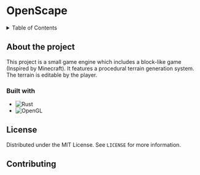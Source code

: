 # OpenScape

<details>
  <summary>Table of Contents</summary>
  <ol>
    <li>
      <a href="#about-the-project">About The Project</a>
      <ul>
        <li><a href="#built-with">Built With</a></li>
      </ul>
    </li>
    <li><a href="#license">License</a></li>
    <li><a href="#contributing">Contributing</a></li>
  </ol>
</details>

## About the project

This project is a small game engine which includes a block-like game (Inspired by Minecraft).
It features a procedural terrain generation system. The terrain is editable by the player.

### Built with

- ![Rust](https://img.shields.io/badge/rust-%23000000.svg?style=for-the-badge&logo=rust&logoColor=white)
- ![OpenGL](https://img.shields.io/badge/OpenGL-%23FFFFFF.svg?style=for-the-badge&logo=opengl)

## License

Distributed under the MIT License. See `LICENSE` for more information.

## Contributing
